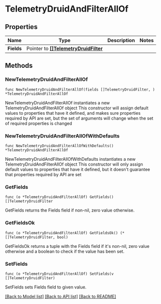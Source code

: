 # TelemetryDruidAndFilterAllOf

## Properties

Name | Type | Description | Notes
------------ | ------------- | ------------- | -------------
**Fields** | Pointer to [**[]TelemetryDruidFilter**](TelemetryDruidFilter.md) |  | 

## Methods

### NewTelemetryDruidAndFilterAllOf

`func NewTelemetryDruidAndFilterAllOf(fields []TelemetryDruidFilter, ) *TelemetryDruidAndFilterAllOf`

NewTelemetryDruidAndFilterAllOf instantiates a new TelemetryDruidAndFilterAllOf object
This constructor will assign default values to properties that have it defined,
and makes sure properties required by API are set, but the set of arguments
will change when the set of required properties is changed

### NewTelemetryDruidAndFilterAllOfWithDefaults

`func NewTelemetryDruidAndFilterAllOfWithDefaults() *TelemetryDruidAndFilterAllOf`

NewTelemetryDruidAndFilterAllOfWithDefaults instantiates a new TelemetryDruidAndFilterAllOf object
This constructor will only assign default values to properties that have it defined,
but it doesn't guarantee that properties required by API are set

### GetFields

`func (o *TelemetryDruidAndFilterAllOf) GetFields() []TelemetryDruidFilter`

GetFields returns the Fields field if non-nil, zero value otherwise.

### GetFieldsOk

`func (o *TelemetryDruidAndFilterAllOf) GetFieldsOk() (*[]TelemetryDruidFilter, bool)`

GetFieldsOk returns a tuple with the Fields field if it's non-nil, zero value otherwise
and a boolean to check if the value has been set.

### SetFields

`func (o *TelemetryDruidAndFilterAllOf) SetFields(v []TelemetryDruidFilter)`

SetFields sets Fields field to given value.



[[Back to Model list]](../README.md#documentation-for-models) [[Back to API list]](../README.md#documentation-for-api-endpoints) [[Back to README]](../README.md)


